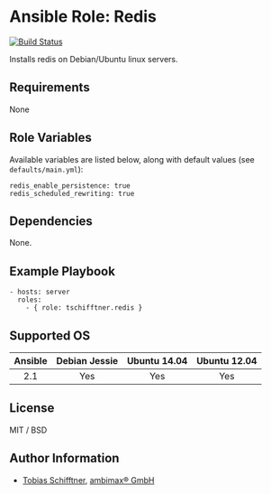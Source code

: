 # Ansible Role: Redis

[![Build Status](https://travis-ci.org/tschifftner/ansible-role-redis.svg)](https://travis-ci.org/tschifftner/ansible-role-redis)

Installs redis on Debian/Ubuntu linux servers.

## Requirements

None

## Role Variables

Available variables are listed below, along with default values (see `defaults/main.yml`):

```
redis_enable_persistence: true
redis_scheduled_rewriting: true
```


## Dependencies

None.

## Example Playbook

    - hosts: server
      roles:
        - { role: tschifftner.redis }

## Supported OS

Ansible          | Debian Jessie    | Ubuntu 14.04    | Ubuntu 12.04
:--------------: | :--------------: | :-------------: | :-------------: 
2.1              | Yes              | Yes             | Yes

## License

MIT / BSD

## Author Information

 - [Tobias Schifftner](https://twitter.com/tschifftner), [ambimax® GmbH](https://www.ambimax.de)